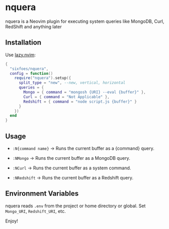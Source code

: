 # nquera
nquera is a Neovim plugin for executing system queries like MongoDB, Curl, RedShift and anything later


## Installation

Use [lazy.nvim](https://github.com/folke/lazy.nvim):

```lua
{
  "sixfoes/nquera",
  config = function()
    require("nquera").setup({
      split_type = "new", --new, vertical, horizontal
      queries = {
        Mongo = { command = "mongosh {URI} --eval {buffer}" },
        Curl = { command = "Not Applicable" },
        Redshift = { command = "node script.js {buffer}" }
      }
    })
  end
}
```

## Usage
- `:N{command name}` → Runs the current buffer as a {command} query.

- `:NMongo` → Runs the current buffer as a MongoDB query.
- `:NCurl` → Runs the current buffer as a system command.
- `:NRedshift` → Runs the current buffer as a Redshift query.


## Environment Variables
nquera reads `.env` from the project or home directory or global.
Set `Mongo_URI`, `Redshift_URI`, etc.

Enjoy!
